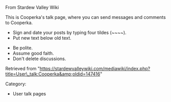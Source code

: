 From Stardew Valley Wiki

This is Cooperka's talk page, where you can send messages and comments to Cooperka.

- Sign and date your posts by typing four tildes (~~~~).
- Put new text below old text.

<!--THE END-->

- Be polite.
- Assume good faith.
- Don't delete discussions.

Retrieved from "https://stardewvalleywiki.com/mediawiki/index.php?title=User\_talk:Cooperka&amp;oldid=147416"

Category:

- User talk pages